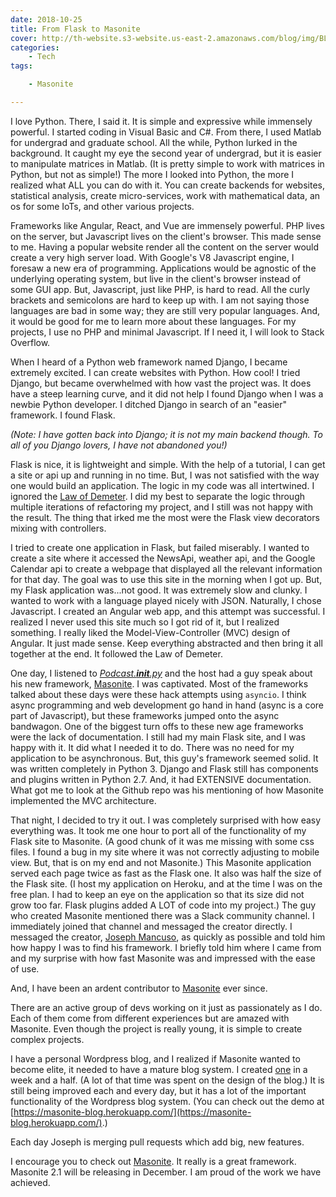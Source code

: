 ```yaml
---
date: 2018-10-25
title: From Flask to Masonite
cover: http://th-website.s3-website.us-east-2.amazonaws.com/blog/img/BLOG_EN_1207_How-to-Make-Your-Computer-Crash-proof.png
categories:
    - Tech
tags:

    - Masonite

---
```


I love Python. There, I said it. It is simple and expressive while immensely powerful. I started coding in Visual Basic and C#. From there, I used Matlab for undergrad and graduate school. All the while, Python lurked in the background. It caught my eye the second year of undergrad, but it is easier to manipulate matrices in Matlab. (It is pretty simple to work with matrices in Python, but not as simple!) The more I looked into Python, the more I realized what ALL you can do with it. You can create backends for websites, statistical analysis, create micro-services, work with mathematical data, an os for some IoTs, and other various projects. 

Frameworks like Angular, React, and Vue are immensely powerful. PHP lives on the server, but Javascript lives on the client's browser. This made sense to me. Having a popular website render all the content on the server would create a very high server load. With Google's V8 Javascript engine, I foresaw a new era of programming. Applications would be agnostic of the underlying operating system, but live in the client's browser instead of some GUI app. But, Javascript, just like PHP, is hard to read. All the curly brackets and semicolons are hard to keep up with. I am not saying those languages are bad in some way; they are still very popular languages. And, it would be good for me to learn more about these languages. For my projects, I use no PHP and minimal Javascript. If I need it, I will look to Stack Overflow.

When I heard of a Python web framework named Django, I became extremely excited. I can create websites with Python. How cool! I tried Django, but became overwhelmed with how vast the project was. It does have a steep learning curve, and it did not help I found Django when I was a newbie Python developer. I ditched Django in search of an "easier" framework. I found Flask.

_(Note: I have gotten back into Django; it is not my main backend though. To all of you Django lovers, I have not abandoned you!)_

Flask is nice, it is lightweight and simple. With the help of a tutorial, I can get a site or api up and running in no time. But, I was not satisfied with the way one would build an application. The logic in my code was all intertwined. I ignored the [Law of Demeter](https://en.wikipedia.org/wiki/Law_of_Demeter). I did my best to separate the logic through multiple iterations of refactoring my project, and I still was not happy with the result. The thing that irked me the most were the Flask view decorators mixing with controllers. 

I tried to create one application in Flask, but failed miserably. I wanted to create a site where it accessed the NewsApi, weather api, and the Google Calendar api to create a webpage that displayed all the relevant information for that day. The goal was to use this site in the morning when I got up. But, my Flask application was...not good. It was extremely slow and clunky. I wanted to work with a language played nicely with JSON. Naturally, I chose Javascript. I created an Angular web app, and this attempt was successful. I realized I never used this site much so I got rid of it, but I realized something. I really liked the Model-View-Controller (MVC) design of Angular. It just made sense. Keep everything abstracted and then bring it all together at the end. It followed the Law of Demeter.

One day, I listened to [_Podcast.__init__.py_](https://www.podcastinit.com/) and the host had a guy speak about his new framework, [Masonite](https://docs.masoniteproject.com/). I was captivated. Most of the frameworks talked about these days were these hack attempts using `asyncio`. I think async programming and web development go hand in hand (async is a core part of Javascript), but these frameworks jumped onto the async bandwagon. One of the biggest turn offs to these new age frameworks were the lack of documentation. I still had my main Flask site, and I was happy with it. It did what I needed it to do. There was no need for my application to be asynchronous. But, this guy's framework seemed solid. It was written completely in Python 3. Django and Flask still has components and plugins written in Python 2.7. And, it had EXTENSIVE documentation. What got me to look at the Github repo was his mentioning of how Masonite implemented the MVC architecture. 

That night, I decided to try it out. I was completely surprised with how easy everything was. It took me one hour to port all of the functionality of my Flask site to Masonite. (A good chunk of it was me missing with some css files. I found a bug in my site where it was not correctly adjusting to mobile view. But, that is on my end and not Masonite.) This Masonite application served each page twice as fast as the Flask one. It also was half the size of the Flask site. (I host my application on Heroku, and at the time I was on the free plan. I had to keep an eye on the application so that its size did not grow too far. Flask plugins added A LOT of code into my project.) The guy who created Masonite mentioned there was a Slack community channel. I immediately joined that channel and messaged the creator directly. I messaged the creator, [Joseph Mancuso](https://github.com/josephmancuso/), as quickly as possible and told him how happy I was to find his framework. I briefly told him where I came from and my surprise with how fast Masonite was and impressed with the ease of use.

And, I have been an ardent contributor to [Masonite](https://github.com/MasoniteFramework/core) ever since. 

There are an active group of devs working on it just as passionately as I do. Each of them come from different experiences but are amazed with Masonite. Even though the project is really young, it is simple to create complex projects. 

I have a personal Wordpress blog, and I realized if Masonite wanted to become elite, it needed to have a mature blog system. I created [one](https://github.com/hammacktony/masonite-demo-blog) in a week and a half. (A lot of that time was spent on the design of the blog.) It is still being improved each and every day, but it has a lot of the important functionality of the Wordpress blog system. (You can check out the demo at [https://masonite-blog.herokuapp.com/](https://masonite-blog.herokuapp.com/).) 

Each day Joseph is merging pull requests which add big, new features. 

I encourage you to check out [Masonite](https://docs.masoniteproject.com/). It really is a great framework. Masonite 2.1 will be releasing in December. I am proud of the work we have achieved.